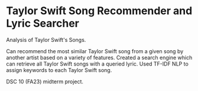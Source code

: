 # Taylor Swift Song Recommender and Lyric Searcher

Analysis of Taylor Swift's Songs.

Can recommend the most similar Taylor Swift song from a given song by another artist based on a variety of features. Created a search engine which can retrieve all Taylor Swift songs with a queried lyric. Used TF-IDF NLP to assign keywords to each Taylor Swift song.

DSC 10 (FA23) midterm project.
